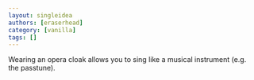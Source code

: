 ```yaml
---
layout: singleidea
authors: [eraserhead]
category: [vanilla]
tags: []
---
```

Wearing an opera cloak allows you to sing like a musical instrument (e.g. the passtune).
